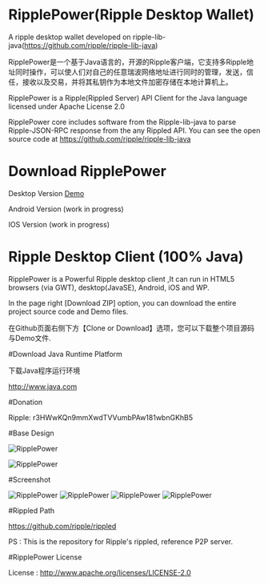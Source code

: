 ﻿# RipplePower(Ripple Desktop Wallet)

A ripple desktop wallet developed on ripple-lib-java(https://github.com/ripple/ripple-lib-java)

RipplePower是一个基于Java语言的，开源的Ripple客户端，它支持多Ripple地址同时操作，可以使人们对自己的任意瑞波网络地址进行同时的管理，发送，信任，接收以及交易，并将其私钥作为本地文件加密存储在本地计算机上。

RipplePower is a Ripple(Rippled Server) API Client for the Java language licensed under Apache License 2.0

RipplePower core includes software from the Ripple-lib-java to parse Ripple-JSON-RPC response from the any Rippled API. You can see the open source code at https://github.com/ripple/ripple-lib-java

# Download RipplePower

Desktop Version [Demo](https://raw.githubusercontent.com/cping/RipplePower/master/eclipse/demo/RipplePower-Desktop-0.1.4.jar)

Android Version (work in progress)

IOS Version (work in progress)

# Ripple Desktop Client (100% Java)

RipplePower is a Powerful Ripple desktop client ,It can run in HTML5 browsers (via GWT), desktop(JavaSE), Android, iOS and WP.

In the page right [Download ZIP] option, you can download the entire project source code and Demo files.

在Github页面右侧下方【Clone or Download】选项，您可以下载整个项目源码与Demo文件.

#Download Java Runtime Platform

下载Java程序运行环境

http://www.java.com

#Donation

Ripple: r3HWwKQn9mmXwdTVVumbPAw181wbnGKhB5

#Base Design

![RipplePower](https://raw.github.com/cping/RipplePower/master/base_en.png "base")

![RipplePower](https://raw.github.com/cping/RipplePower/master/base.png "base")

#Screenshot

![RipplePower](https://raw.github.com/cping/RipplePower/master/001.png "0")
![RipplePower](https://raw.github.com/cping/RipplePower/master/002.png "1")
![RipplePower](https://raw.github.com/cping/RipplePower/master/003.png "2")
![RipplePower](https://raw.github.com/cping/RipplePower/master/004.png "3")

#Rippled Path

https://github.com/ripple/rippled

PS : This is the repository for Ripple's rippled, reference P2P server.

#RipplePower License

License : http://www.apache.org/licenses/LICENSE-2.0

